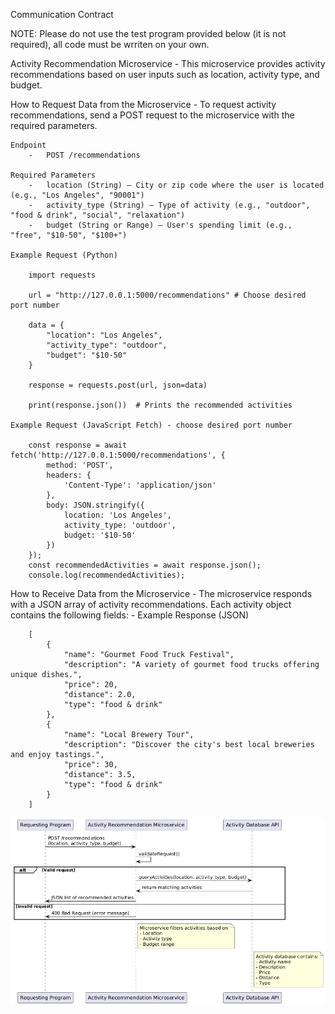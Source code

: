 Communication Contract

NOTE: Please do not use the test program provided below (it is not required), all code must be wrriten on your own.

Activity Recommendation Microservice
    -   This microservice provides activity recommendations based on user inputs such as location, activity type, and budget.

How to Request Data from the Microservice
    -   To request activity recommendations, send a POST request to the microservice with the required parameters.

    Endpoint
        -   POST /recommendations

    Required Parameters
        -   location (String) – City or zip code where the user is located (e.g., "Los Angeles", "90001")
        -   activity_type (String) – Type of activity (e.g., "outdoor", "food & drink", "social", "relaxation")
        -   budget (String or Range) – User's spending limit (e.g., "free", "$10-50", "$100+")

    Example Request (Python)

        import requests

        url = "http://127.0.0.1:5000/recommendations" # Choose desired port number

        data = {
            "location": "Los Angeles",
            "activity_type": "outdoor",
            "budget": "$10-50"
        }

        response = requests.post(url, json=data)

        print(response.json())  # Prints the recommended activities

    Example Request (JavaScript Fetch) - choose desired port number

        const response = await fetch('http://127.0.0.1:5000/recommendations', { 
            method: 'POST',
            headers: {
                'Content-Type': 'application/json'
            },
            body: JSON.stringify({
                location: 'Los Angeles',
                activity_type: 'outdoor',
                budget: '$10-50'
            })
        });
        const recommendedActivities = await response.json();
        console.log(recommendedActivities);

How to Receive Data from the Microservice
    -   The microservice responds with a JSON array of activity recommendations. Each activity object contains the following fields:
    -   Example Response (JSON)

        [
            {
                "name": "Gourmet Food Truck Festival",
                "description": "A variety of gourmet food trucks offering unique dishes.",
                "price": 20,
                "distance": 2.0,
                "type": "food & drink"
            },
            {
                "name": "Local Brewery Tour",
                "description": "Discover the city's best local breweries and enjoy tastings.",
                "price": 30,
                "distance": 3.5,
                "type": "food & drink"
            }
        ]

![Alt text](UML.png)
